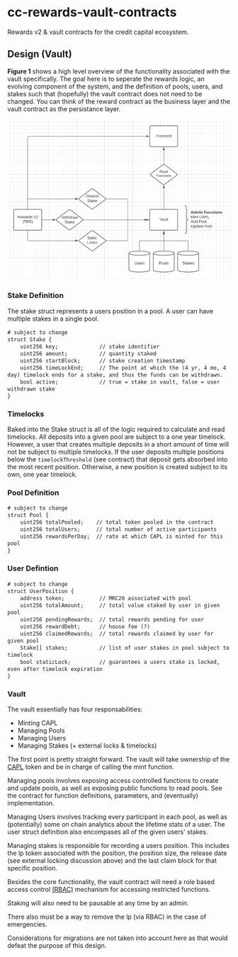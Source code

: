 # cc-rewards-vault-contracts
Rewards v2 &amp; vault contracts for the credit capital ecosystem.

## Design (Vault)
**Figure 1** shows a high level overview of the functionality associated with the vault specifically. The goal here is to seperate the rewards logic, an evolving component of the system, and the definition of pools, users, and stakes such that (hopefully) the vault contract does not need to be changed. You can think of the reward contract as the business layer and the vault contract as the persistance layer.

![design illustration](assets/cc-v-design.png "Overview of Rewards V2")

### Stake Definition
The stake struct represents a users position in a pool. A user can have multiple stakes in a single pool.
```
# subject to change
struct Stake {
    uint256 key;             // stake identifier
    uint256 amount;          // quantity staked
    uint256 startBlock;      // stake creation timestamp
    uint256 timeLockEnd;     // The point at which the (4 yr, 4 mo, 4 day) timelock ends for a stake, and thus the funds can be withdrawn.
    bool active;             // true = stake in vault, false = user withdrawn stake
}
```

### Timelocks
Baked into the Stake struct is all of the logic required to calculate and read timelocks. All deposits into a given pool are subject to a one year timelock. However, a user that creates multiple deposits in a short amount of time will not be subject to multiple timelocks. If the user deposits multiple positions below the ``timelockThreshold`` (see contract) that deposit gets absorbed into the most recent position. Otherwise, a new position is created subject to its own, one year timelock.

### Pool Definition
```
# subject to change
struct Pool {
    uint256 totalPooled;    // total token pooled in the contract
    uint256 totalUsers;     // total number of active participants
    uint256 rewardsPerDay;  // rate at which CAPL is minted for this pool
}
```

### User Defintion
```
# subject to change
struct UserPosition {
    address token;           // MRC20 associated with pool
    uint256 totalAmount;     // total value staked by user in given pool
    uint256 pendingRewards;  // total rewards pending for user 
    uint256 rewardDebt;      // house fee (?)
    uint256 claimedRewards;  // total rewards claimed by user for given pool
    Stake[] stakes;          // list of user stakes in pool subject to timelock
    bool staticLock;         // guarantees a users stake is locked, even after timelock expiration
}
```

### Vault
The vault essentially has four responsabilities:
- Minting CAPL
- Managing Pools
- Managing Users
- Managing Stakes (+ external locks & timelocks)

The first point is pretty straight forward. The vault will take ownership of the [CAPL](https://github.com/CreditCapital-io/CreditCapital-Contracts/blob/main/Deploy%201/CAPL.sol) token and be in charge of calling the mint function.

Managing pools involves exposing access controlled functions to create and update pools, as well as exposing public functions to read pools. See the contract for function definitions, parameters, and (eventually) implementation.

Managing Users involves tracking every participant in each pool, as well as (potentially) some on chain analytics about the lifetime stats of a user. The user struct definition also encompases all of the given users' stakes.

Managing stakes is responsible for recording a users position. This includes the lp token associated with the position, the position size, the release date (see external locking discussion above) and the last claim block for that specific position.

Besides the core functionality, the vault contract will need a role based access control [(RBAC)](https://docs.openzeppelin.com/contracts/2.x/api/access#Roles) mechanism for accessing restricted functions.

Staking will also need to be pausable at any time by an admin.

There also must be a way to remove the lp (via RBAC) in the case of emergencies.

Considerations for migrations are not taken into account here as that would defeat the purpose of this design.


